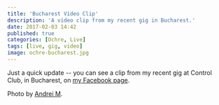 ```yaml
---
title: 'Bucharest Video Clip'
description: 'A video clip from my recent gig in Bucharest.'
date: 2017-02-03 14:42
published: true
categories: [Ochre, Live]
tags: [live, gig, video]
image: ochre-bucharest.jpg
---
```


Just a quick update -- you can see a clip from my recent gig at Control Club, in Bucharest, on [my Facebook page](https://www.facebook.com/ochremusic).

Photo by [Andrei M](https://www.facebook.com/AndreiMusatArt).
